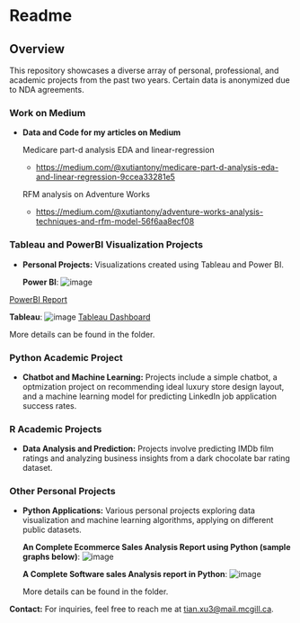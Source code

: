 # Readme

## Overview
This repository showcases a diverse array of personal, professional, and academic projects from the past two years. Certain data is anonymized due to NDA agreements.

### Work on Medium
 - **Data and Code for my articles on Medium**
   
    Medicare part-d analysis EDA and linear-regression
   - https://medium.com/@xutiantony/medicare-part-d-analysis-eda-and-linear-regression-9ccea33281e5
   
    RFM analysis on Adventure Works
   - https://medium.com/@xutiantony/adventure-works-analysis-techniques-and-rfm-model-56f6aa8ecf08
   
### Tableau and PowerBI Visualization Projects
- **Personal Projects:** Visualizations created using Tableau and Power BI.

  **Power BI**:
  ![image](https://github.com/xutiantony/projects/assets/103725419/6a47b737-5edf-414b-8dc5-83beff7ff048)

 [PowerBI Report](https://app.powerbi.com/view?r=eyJrIjoiMDRlNGQ3ZjktMWYzNS00MDgzLTgzNGItYzQ5MDA5ZGY0YzE5IiwidCI6ImNkMzE5NjcxLTUyZTctNGE2OC1hZmE5LWZjZjhmODlmMDllYSIsImMiOjN9)

  **Tableau**:
  ![image](https://github.com/xutiantony/projects/assets/103725419/3d8f6ac7-0cd9-415a-914d-c7bf86464739)
 [Tableau Dashboard](https://public.tableau.com/app/profile/tian.xu4658/viz/UCGSalesPortfolio/Dashboard1)

  More details can be found in the folder.

### Python Academic Project
- **Chatbot and Machine Learning:** Projects include a simple chatbot, a optmization project on recommending ideal luxury store design layout, and a machine learning model for predicting LinkedIn job application success rates.

### R Academic Projects
- **Data Analysis and Prediction:** Projects involve predicting IMDb film ratings and analyzing business insights from a dark chocolate bar rating dataset.

### Other Personal Projects
- **Python Applications:** Various personal projects exploring data visualization and machine learning algorithms, applying on different public datasets.

  **An Complete Ecommerce Sales Analysis Report using Python (sample graphs below)**:
  ![image](https://github.com/xutiantony/projects/assets/103725419/82109e9e-fe9d-488a-95ac-c9d1b419671a)

  **A Complete Software sales Analysis report in Python**:
  ![image](https://github.com/xutiantony/projects/assets/103725419/f6291d40-5ca1-4d8e-af72-391fa90e13d8)

  More details can be found in the folder.



**Contact:** For inquiries, feel free to reach me at [tian.xu3@mail.mcgill.ca](mailto:tian.xu3@mail.mcgill.ca).
